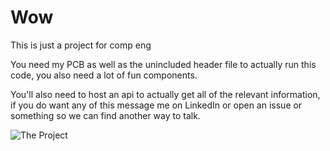 # Wow

This is just a project for comp eng

You need my PCB as well as the unincluded header file to actually run this code, you also need a lot of fun components.

You'll also need to host an api to actually get all of the relevant information, if you do want any of this message me on LinkedIn or open an issue or something so we can find another way to talk.

![The Project](https://i.imgur.com/VzZgObq.jpg)
